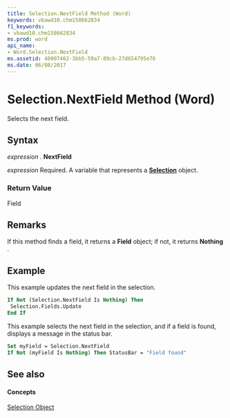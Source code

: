 ```yaml
---
title: Selection.NextField Method (Word)
keywords: vbawd10.chm158662834
f1_keywords:
- vbawd10.chm158662834
ms.prod: word
api_name:
- Word.Selection.NextField
ms.assetid: 40007462-3bb5-59a7-89cb-27d654795e76
ms.date: 06/08/2017
---
```



# Selection.NextField Method (Word)

Selects the next field.


## Syntax

 _expression_ . **NextField**

 _expression_ Required. A variable that represents a **[Selection](selection-object-word.md)** object.


### Return Value

Field


## Remarks

If this method finds a field, it returns a **Field** object; if not, it returns **Nothing** .


## Example

This example updates the next field in the selection.


```vb
If Not (Selection.NextField Is Nothing) Then 
 Selection.Fields.Update 
End If
```

This example selects the next field in the selection, and if a field is found, displays a message in the status bar.




```vb
Set myField = Selection.NextField 
If Not (myField Is Nothing) Then StatusBar = "Field found"
```


## See also


#### Concepts


[Selection Object](selection-object-word.md)

